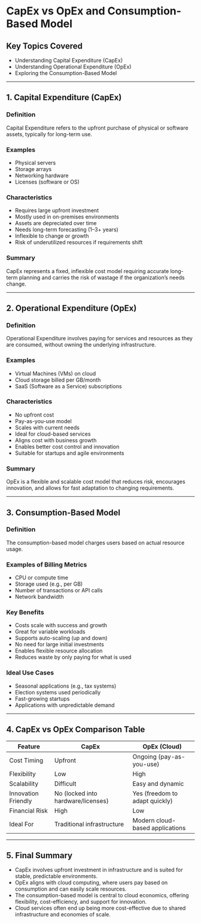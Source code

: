 # CapEx vs OpEx and Consumption-Based Model

## Key Topics Covered

- Understanding Capital Expenditure (CapEx)
- Understanding Operational Expenditure (OpEx)
- Exploring the Consumption-Based Model

---

## 1. Capital Expenditure (CapEx)

### Definition
Capital Expenditure refers to the upfront purchase of physical or software assets, typically for long-term use.

### Examples
- Physical servers
- Storage arrays
- Networking hardware
- Licenses (software or OS)

### Characteristics
- Requires large upfront investment
- Mostly used in on-premises environments
- Assets are depreciated over time
- Needs long-term forecasting (1–3+ years)
- Inflexible to change or growth
- Risk of underutilized resources if requirements shift

### Summary
CapEx represents a fixed, inflexible cost model requiring accurate long-term planning and carries the risk of wastage if the organization’s needs change.

---

## 2. Operational Expenditure (OpEx)

### Definition
Operational Expenditure involves paying for services and resources as they are consumed, without owning the underlying infrastructure.

### Examples
- Virtual Machines (VMs) on cloud
- Cloud storage billed per GB/month
- SaaS (Software as a Service) subscriptions

### Characteristics
- No upfront cost
- Pay-as-you-use model
- Scales with current needs
- Ideal for cloud-based services
- Aligns cost with business growth
- Enables better cost control and innovation
- Suitable for startups and agile environments

### Summary
OpEx is a flexible and scalable cost model that reduces risk, encourages innovation, and allows for fast adaptation to changing requirements.

---

## 3. Consumption-Based Model

### Definition
The consumption-based model charges users based on actual resource usage.

### Examples of Billing Metrics
- CPU or compute time
- Storage used (e.g., per GB)
- Number of transactions or API calls
- Network bandwidth

### Key Benefits
- Costs scale with success and growth
- Great for variable workloads
- Supports auto-scaling (up and down)
- No need for large initial investments
- Enables flexible resource allocation
- Reduces waste by only paying for what is used

### Ideal Use Cases
- Seasonal applications (e.g., tax systems)
- Election systems used periodically
- Fast-growing startups
- Applications with unpredictable demand

---

## 4. CapEx vs OpEx Comparison Table

| Feature              | CapEx                              | OpEx (Cloud)                        |
|----------------------|-------------------------------------|-------------------------------------|
| Cost Timing          | Upfront                            | Ongoing (pay-as-you-use)           |
| Flexibility          | Low                                | High                               |
| Scalability          | Difficult                          | Easy and dynamic                   |
| Innovation Friendly  | No (locked into hardware/licenses) | Yes (freedom to adapt quickly)     |
| Financial Risk       | High                               | Low                                |
| Ideal For            | Traditional infrastructure         | Modern cloud-based applications    |

---

## 5. Final Summary

- CapEx involves upfront investment in infrastructure and is suited for stable, predictable environments.
- OpEx aligns with cloud computing, where users pay based on consumption and can easily scale resources.
- The consumption-based model is central to cloud economics, offering flexibility, cost-efficiency, and support for innovation.
- Cloud services often end up being more cost-effective due to shared infrastructure and economies of scale.

